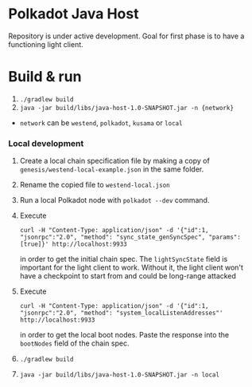 # Polkadot Java Host

Repository is under active development. Goal for first phase is to have a functioning light client.

# Build & run

1. ```./gradlew build```
2. ```java -jar build/libs/java-host-1.0-SNAPSHOT.jar -n {network}```

- `network` can be `westend`, `polkadot`, `kusama` or `local`

### Local development

1. Create a local chain specification file by making a copy of `genesis/westend-local-example.json` in the same folder.
2. Rename the copied file to `westend-local.json`
3. Run a local Polkadot node with ```polkadot --dev``` command.
4. Execute

   ```curl -H "Content-Type: application/json" -d '{"id":1, "jsonrpc":"2.0", "method": "sync_state_genSyncSpec", "params": [true]}' http://localhost:9933```

   in order to get the initial chain spec. The `lightSyncState` field is important for the light client to work. Without
   it, the light client won't have a checkpoint to start from
   and could be long-range attacked
5. Execute

   ```curl -H "Content-Type: application/json" -d '{"id":1, "jsonrpc":"2.0", "method": "system_localListenAddresses"' http://localhost:9933```

   in order to get the local boot nodes. Paste the response into the `bootNodes` field of the chain spec.

6. ```./gradlew build```
7. ```java -jar build/libs/java-host-1.0-SNAPSHOT.jar -n local```